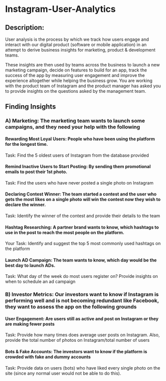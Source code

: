 # Instagram-User-Analytics

## Description:
User analysis is the process by which we track how users engage and interact with our digital product (software or mobile application) in an attempt to derive business insights for marketing, product & development teams.

These insights are then used by teams across the business to launch a new marketing campaign, decide on features to build for an app, track the success of the app by measuring user engagement and improve the experience altogether while helping the business grow.
You are working with the product team of Instagram and the product manager has asked you to provide insights on the questions asked by the management team.
## Finding Insights
### A) Marketing: The marketing team wants to launch some campaigns, and they need your help with the following

#### Rewarding Most Loyal Users: People who have been using the platform for the longest time.
Task: Find the 5 oldest users of Instagram from the database provided
#### Remind Inactive Users to Start Posting: By sending them promotional emails to post their 1st photo.
Task: Find the users who have never posted a single photo on Instagram
#### Declaring Contest Winner: The team started a contest and the user who gets the most likes on a single photo will win the contest now they wish to declare the winner.
Task: Identify the winner of the contest and provide their details to the team
#### Hashtag Researching: A partner brand wants to know, which hashtags to use in the post to reach the most people on the platform.
Your Task: Identify and suggest the top 5 most commonly used hashtags on the platform
#### Launch AD Campaign: The team wants to know, which day would be the best day to launch ADs.
Task: What day of the week do most users register on? Provide insights on when to schedule an ad campaign
### B) Investor Metrics: Our investors want to know if Instagram is performing well and is not becoming redundant like Facebook, they want to assess the app on the following grounds

#### User Engagement: Are users still as active and post on Instagram or they are making fewer posts
Task: Provide how many times does average user posts on Instagram. Also, provide the total number of photos on Instagram/total number of users
#### Bots & Fake Accounts: The investors want to know if the platform is crowded with fake and dummy accounts
Task: Provide data on users (bots) who have liked every single photo on the site (since any normal user would not be able to do this).
